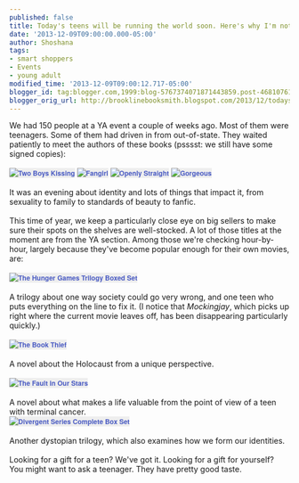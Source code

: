 ```yaml
---
published: false
title: Today's teens will be running the world soon. Here's why I'm not worried.
date: '2013-12-09T09:00:00.000-05:00'
author: Shoshana
tags:
- smart shoppers
- Events
- young adult
modified_time: '2013-12-09T09:00:12.717-05:00'
blogger_id: tag:blogger.com,1999:blog-5767374071871443859.post-4681076123845790846
blogger_orig_url: http://brooklinebooksmith.blogspot.com/2013/12/todays-teens-will-be-running-world-soon.html
---
```


We had 150 people at a YA event a couple of weeks ago. Most of them were teenagers. Some of them had driven in from out-of-state. They waited patiently to meet the authors of these books (psssst: we still have some signed copies):<br /><br /><a href="http://www.brooklinebooksmith-shop.com/book/v/9780307931900" style="background-color: #eeeeee; color: #4b5cc3; font-family: 'Helvetica neue', Helvetica, Arial, Verdana, sans-serif; font-size: 12px; font-weight: bold; line-height: 18px; text-align: center; text-decoration: none;"><img src="http://images.booksense.com/images/books/900/931/FC9780307931900.JPG" style="border: 0px;" title="Two Boys Kissing" /></a>&nbsp;<a href="http://www.brooklinebooksmith-shop.com/book/v/9781250030955" style="background-color: #eeeeee; color: #4b5cc3; font-family: 'Helvetica neue', Helvetica, Arial, Verdana, sans-serif; font-size: 12px; font-weight: bold; line-height: 18px; text-align: center; text-decoration: none;"><img src="http://images.booksense.com/images/books/955/030/FC9781250030955.JPG" style="border: 0px;" title="Fangirl" /></a>&nbsp;<a href="http://www.brooklinebooksmith-shop.com/book/v/9780545509893" style="background-color: #eeeeee; color: #4b5cc3; font-family: 'Helvetica neue', Helvetica, Arial, Verdana, sans-serif; font-size: 12px; font-weight: bold; line-height: 18px; text-align: center; text-decoration: none;"><img src="http://images.booksense.com/images/books/893/509/FC9780545509893.JPG" style="border: 0px;" title="Openly Straight" /></a>&nbsp;<a href="http://www.brooklinebooksmith-shop.com/book/v/9780545464260" style="background-color: #eeeeee; color: #4b5cc3; font-family: 'Helvetica neue', Helvetica, Arial, Verdana, sans-serif; font-size: 12px; font-weight: bold; line-height: 18px; text-align: center; text-decoration: none;"><img src="http://images.booksense.com/images/books/260/464/FC9780545464260.JPG" style="border: 0px;" title="Gorgeous" /></a><br /><br />It was an evening about identity and lots of things that impact it, from sexuality to family to standards of beauty to fanfic.<br /><br />This time of year, we keep a particularly close eye on big sellers to make sure their spots on the shelves are well-stocked. A lot of those titles at the moment are from the YA section. Among those we're checking hour-by-hour, largely because they've become popular enough for their own movies, are:<br /><br /><a href="http://www.brooklinebooksmith-shop.com/book/v/9780545265355" style="background-color: #eeeeee; color: #4b5cc3; font-family: 'Helvetica neue', Helvetica, Arial, Verdana, sans-serif; font-size: 12px; font-weight: bold; line-height: 18px; text-align: center; text-decoration: none;"><img src="http://images.booksense.com/images/books/355/265/FC9780545265355.JPG" style="border: 0px;" title="The Hunger Games Trilogy Boxed Set" /></a><br /><br />A trilogy about one way society could go very wrong, and one teen who puts everything on the line to fix it. (I notice that <i>Mockingjay</i>, which picks up right where the current movie leaves off, has been disappearing particularly quickly.)<br /><br /><a href="http://www.brooklinebooksmith-shop.com/book/v/9780375842207" style="background-color: #eeeeee; color: #4b5cc3; font-family: 'Helvetica neue', Helvetica, Arial, Verdana, sans-serif; font-size: 12px; font-weight: bold; line-height: 18px; text-align: center; text-decoration: none;"><img src="http://images.booksense.com/images/books/207/842/FC9780375842207.JPG" style="border: 0px;" title="The Book Thief" /></a><br /><br />A novel about the Holocaust from a unique perspective.<br /><br /><a href="http://www.brooklinebooksmith-shop.com/book/v/9780525478812" style="background-color: #eeeeee; color: #4b5cc3; font-family: 'Helvetica neue', Helvetica, Arial, Verdana, sans-serif; font-size: 12px; font-weight: bold; line-height: 18px; text-align: center; text-decoration: none;"><img src="http://images.booksense.com/images/books/812/478/FC9780525478812.JPG" style="border: 0px;" title="The Fault in Our Stars" /></a><br /><br />A novel about what makes a life valuable from the point of view of a teen with terminal cancer.<br /><a href="http://www.brooklinebooksmith-shop.com/book/v/9780062278784" style="background-color: #eeeeee; color: #4b5cc3; font-family: 'Helvetica neue', Helvetica, Arial, Verdana, sans-serif; font-size: 12px; font-weight: bold; line-height: 18px; text-align: center; text-decoration: none;"><img src="http://images.booksense.com/images/books/784/278/FC9780062278784.JPG" style="border: 0px;" title="Divergent Series Complete Box Set" /></a><br /><br />Another dystopian trilogy, which also examines how we form our identities.<br /><br />Looking for a gift for a teen? We've got it. Looking for a gift for yourself? You might want to ask a teenager. They have pretty good taste.<br /><br />
